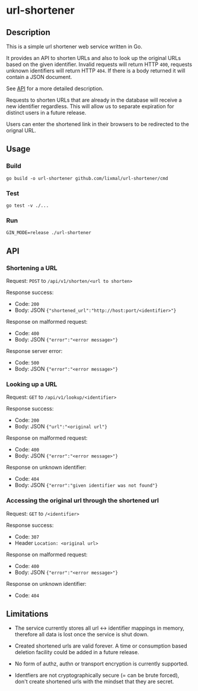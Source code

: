 # url-shortener

## Description
This is a simple url shortener web service written in Go.

It provides an API to shorten URLs and also to look up the original URLs based on
the given identifier.
Invalid requests will return HTTP `400`, requests unknown identifiers will return HTTP `404`. If there is a body returned it will contain a JSON document.

See [API](#API) for a more detailed description.

Requests to shorten URLs that are already in the database will receive a new identifier regardless.
This will allow us to separate expiration for distinct users in a future release.

Users can enter the shortened link in their browsers to be redirected to the orignal URL.


## Usage

### Build
    go build -o url-shortener github.com/lixmal/url-shortener/cmd


### Test
    go test -v ./...


### Run
    GIN_MODE=release ./url-shortener

## API

### Shortening a URL

Request: `POST` to `∕api∕v1∕shorten∕<url to shorten>`

Response success:
* Code: `200`
* Body: JSON `{"shortened_url":"http://host:port/<identifier>"}`

Response on malformed request:
* Code: `400`
* Body: JSON `{"error":"<error message>"}`

Response server error:
* Code: `500`
* Body: JSON `{"error":"<error message>"}`

### Looking up a URL

Request: `GET` to `∕api∕v1∕lookup∕<identifier>`

Response success:
* Code: `200`
* Body: JSON `{"url":"<original url"}`

Response on malformed request:
* Code: `400`
* Body: JSON `{"error":"<error message>"}`

Response on unknown identifier:
* Code: `404`
* Body: JSON `{"error":"given identifier was not found"}`

### Accessing the original url through the shortened url

Request: `GET` to `/<identifier>`

Response success:
* Code: `307`
* Header `Location: <original url>`

Response on malformed request:
* Code: `400`
* Body: JSON `{"error":"<error message>"}`

Response on unknown identifier:
* Code: `404`


## Limitations

* The service currently stores all url <-> identifier mappings in memory,
therefore all data is lost once the service is shut down.

* Created shortened urls are valid forever. A time or consumption based deletion facility
could be added in a future release.

* No form of authz, authn or transport encryption is currently supported.

* Identfiers are not cryptographically secure (= can be brute forced), don't create shortened urls with the mindset that they are secret.

